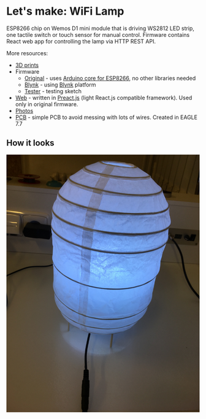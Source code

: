# Let's make: WiFi Lamp

ESP8266 chip on Wemos D1 mini module that is driving WS2812 LED strip, one tactile switch or touch sensor for manual control.
Firmware contains React web app for controlling the lamp via HTTP REST API.

More resources:
* [3D prints](stl)
* Firmware
  * [Original](firmware/lm-wifilamp) - uses [Arduino core for ESP8266](https://github.com/esp8266/Arduino), no other libraries needed
  * [Blynk](firmware/lm-wifilamp-blynk) - using [Blynk](https://blynk.cc) platform
  * [Tester](firmware/lm-wifilamp-test) - testing sketch
* [Web](web) - written in [Preact.js](https://preactjs.com) (light React.js compatible framework). Used only in original firmware.
* [Photos](pictures)
* [PCB](board) - simple PCB to avoid messing with lots of wires. Created in EAGLE 7.7

## How it looks

![The Device](pictures/10.jpg)
